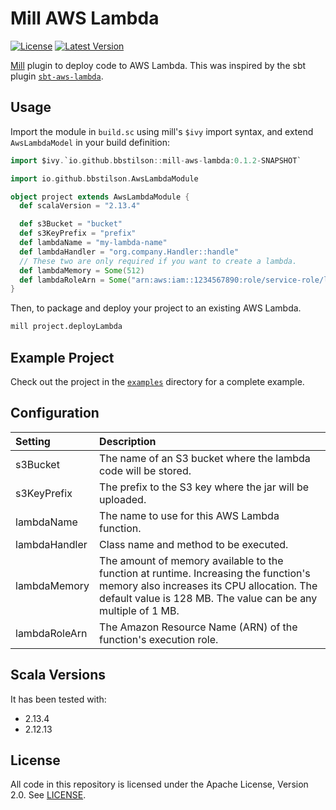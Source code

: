 # Mill AWS Lambda

<!-- [![Build Status](https://api.travis-ci.org/bbstilson/mill-aws-lambda.svg)](https://travis-ci.org/bbstilson/mill-aws-lambda) -->
[![License](https://img.shields.io/github/license/bbstilson/mill-aws-lambda.svg)](https://opensource.org/licenses/Apache-2.0)
[![Latest Version](https://img.shields.io/maven-central/v/io.github.bbstilson/mill-aws-lambda_2.13.svg)](http://search.maven.org/#search%7Cga%7C1%7Cg%3A%22io.github.bbstilson%22%20AND%20a%3A%22mill-aws-lambda_2.13%22)


[Mill](http://www.lihaoyi.com/mill/) plugin to deploy code to AWS Lambda. This was inspired by the sbt plugin [`sbt-aws-lambda`](https://github.com/saksdirect/sbt-aws-lambda).

## Usage

Import the module in `build.sc` using mill's `$ivy` import syntax, and extend `AwsLambdaModel` in your build definition:

```scala
import $ivy.`io.github.bbstilson::mill-aws-lambda:0.1.2-SNAPSHOT`

import io.github.bbstilson.AwsLambdaModule

object project extends AwsLambdaModule {
  def scalaVersion = "2.13.4"

  def s3Bucket = "bucket"
  def s3KeyPrefix = "prefix"
  def lambdaName = "my-lambda-name"
  def lambdaHandler = "org.company.Handler::handle"
  // These two are only required if you want to create a lambda.
  def lambdaMemory = Some(512)
  def lambdaRoleArn = Some("arn:aws:iam::1234567890:role/service-role/lambda-role")
}
```

Then, to package and deploy your project to an existing AWS Lambda.

```bash
mill project.deployLambda
```

## Example Project

Check out the project in the [`examples`](./examples) directory for a complete example.

## Configuration

| Setting  | Description |
|:----------|:---------------|
| s3Bucket | The name of an S3 bucket where the lambda code will be stored. |
| s3KeyPrefix | The prefix to the S3 key where the jar will be uploaded. |
| lambdaName | The name to use for this AWS Lambda function. |
| lambdaHandler | Class name and method to be executed. |
| lambdaMemory | The amount of memory available to the function at runtime. Increasing the function's memory also increases its CPU allocation. The default value is 128 MB. The value can be any multiple of 1 MB. |
| lambdaRoleArn | The Amazon Resource Name (ARN) of the function's execution role. |

## Scala Versions

It has been tested with:

* 2.13.4
* 2.12.13

## License

All code in this repository is licensed under the Apache License, Version 2.0.  See [LICENSE](./LICENSE).
